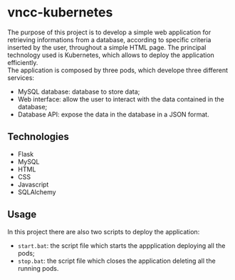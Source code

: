 # vncc-kubernetes

The purpose of this project is to develop a simple web application for retrieving informations from a database, according to specific criteria inserted by the user, throughout a simple HTML page. The principal technology used is Kubernetes, which allows to deploy the application efficiently.   
The application is composed by three pods, which develope three different services:
- MySQL database: database to store data;
- Web interface: allow the user to interact with the data contained in the database;
- Database API: expose the data in the database in a JSON format.

## Technologies
- Flask
- MySQL
- HTML
- CSS
- Javascript
- SQLAlchemy

## Usage
In this project there are also two scripts to deploy the application:
- ```start.bat```: the script file which starts the appplication deploying all the pods;
- ```stop.bat```: the script file which closes the application deleting all the running pods.
